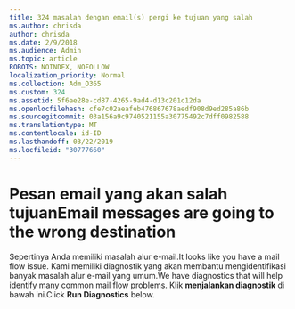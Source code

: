 ```yaml
---
title: 324 masalah dengan email(s) pergi ke tujuan yang salah
ms.author: chrisda
author: chrisda
ms.date: 2/9/2018
ms.audience: Admin
ms.topic: article
ROBOTS: NOINDEX, NOFOLLOW
localization_priority: Normal
ms.collection: Adm_O365
ms.custom: 324
ms.assetid: 5f6ae28e-cd87-4265-9ad4-d13c201c12da
ms.openlocfilehash: cfe7c02aeafeb476867678aedf908d9ed285a86b
ms.sourcegitcommit: 03a156a9c9740521155a30775492c7dff0982588
ms.translationtype: MT
ms.contentlocale: id-ID
ms.lasthandoff: 03/22/2019
ms.locfileid: "30777660"
---
```

# <a name="email-messages-are-going-to-the-wrong-destination"></a><span data-ttu-id="5da10-102">Pesan email yang akan salah tujuan</span><span class="sxs-lookup"><span data-stu-id="5da10-102">Email messages are going to the wrong destination</span></span>

<span data-ttu-id="5da10-103">Sepertinya Anda memiliki masalah alur e-mail.</span><span class="sxs-lookup"><span data-stu-id="5da10-103">It looks like you have a mail flow issue.</span></span> <span data-ttu-id="5da10-104">Kami memiliki diagnostik yang akan membantu mengidentifikasi banyak masalah alur e-mail yang umum.</span><span class="sxs-lookup"><span data-stu-id="5da10-104">We have diagnostics that will help identify many common mail flow problems.</span></span> <span data-ttu-id="5da10-105">Klik **menjalankan diagnostik** di bawah ini.</span><span class="sxs-lookup"><span data-stu-id="5da10-105">Click **Run Diagnostics** below.</span></span> 
  

